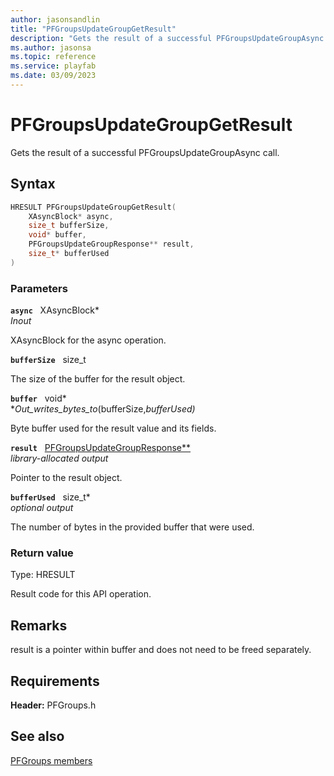 ```yaml
---
author: jasonsandlin
title: "PFGroupsUpdateGroupGetResult"
description: "Gets the result of a successful PFGroupsUpdateGroupAsync call."
ms.author: jasonsa
ms.topic: reference
ms.service: playfab
ms.date: 03/09/2023
---
```


# PFGroupsUpdateGroupGetResult  

Gets the result of a successful PFGroupsUpdateGroupAsync call.  

## Syntax  
  
```cpp
HRESULT PFGroupsUpdateGroupGetResult(  
    XAsyncBlock* async,  
    size_t bufferSize,  
    void* buffer,  
    PFGroupsUpdateGroupResponse** result,  
    size_t* bufferUsed  
)  
```  
  
### Parameters  
  
**`async`** &nbsp; XAsyncBlock*  
*_Inout_*  
  
XAsyncBlock for the async operation.  
  
**`bufferSize`** &nbsp; size_t  
  
The size of the buffer for the result object.  
  
**`buffer`** &nbsp; void*  
*_Out_writes_bytes_to_(bufferSize,*bufferUsed)*  
  
Byte buffer used for the result value and its fields.  
  
**`result`** &nbsp; [PFGroupsUpdateGroupResponse**](../../pfgroupstypes/structs/pfgroupsupdategroupresponse.md)  
*library-allocated output*  
  
Pointer to the result object.  
  
**`bufferUsed`** &nbsp; size_t*  
*optional output*  
  
The number of bytes in the provided buffer that were used.  
  
  
### Return value
Type: HRESULT
  
Result code for this API operation.
  
## Remarks  
  
result is a pointer within buffer and does not need to be freed separately.
  
## Requirements  
  
**Header:** PFGroups.h
  
## See also  
[PFGroups members](../pfgroups_members.md)  

  
  
